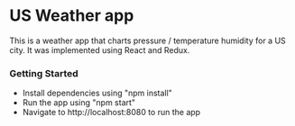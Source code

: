 # US Weather app

This is a weather app that charts pressure / temperature humidity for a US city.  It was implemented using React and Redux.

### Getting Started

* Install dependencies using "npm install"
* Run the app using "npm start"
* Navigate to http://localhost:8080 to run the app


